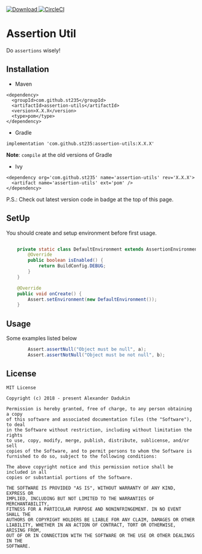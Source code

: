 [ ![Download](https://api.bintray.com/packages/st235/maven/assertion-utils/images/download.svg) ](https://bintray.com/st235/maven/assertion-utils/_latestVersion)
[![CircleCI](https://circleci.com/gh/st235/Assertion.svg?style=svg)](https://circleci.com/gh/st235/Assertion)

# Assertion Util

Do `assertions` wisely!

## Installation

- Maven
```
<dependency>
  <groupId>com.github.st235</groupId>
  <artifactId>assertion-utils</artifactId>
  <version>X.X.X</version>
  <type>pom</type>
</dependency>
```

- Gradle
```
implementation 'com.github.st235:assertion-utils:X.X.X'
```
**Note**: `compile` at the old versions of Gradle

- Ivy
```
<dependency org='com.github.st235' name='assertion-utils' rev='X.X.X'>
  <artifact name='assertion-utils' ext='pom' />
</dependency>
```

P.S.: Check out latest version code in badge at the top of this page.

## SetUp

You should create and setup environment before first usage.


```java

    private static class DefaultEnvironment extends AssertionEnvironment {
        @Override
        public boolean isEnabled() {
            return BuildConfig.DEBUG;
        }
    }

    @Override
    public void onCreate() {
        Assert.setEnvironment(new DefaultEnvironment());
    }

```

## Usage

Some examples listed below

```java
        Assert.assertNull("Object must be null", a);
        Assert.assertNotNull("Object must be not null", b);
```

## License

```text
MIT License

Copyright (c) 2018 - present Alexander Dadukin

Permission is hereby granted, free of charge, to any person obtaining a copy
of this software and associated documentation files (the "Software"), to deal
in the Software without restriction, including without limitation the rights
to use, copy, modify, merge, publish, distribute, sublicense, and/or sell
copies of the Software, and to permit persons to whom the Software is
furnished to do so, subject to the following conditions:

The above copyright notice and this permission notice shall be included in all
copies or substantial portions of the Software.

THE SOFTWARE IS PROVIDED "AS IS", WITHOUT WARRANTY OF ANY KIND, EXPRESS OR
IMPLIED, INCLUDING BUT NOT LIMITED TO THE WARRANTIES OF MERCHANTABILITY,
FITNESS FOR A PARTICULAR PURPOSE AND NONINFRINGEMENT. IN NO EVENT SHALL THE
AUTHORS OR COPYRIGHT HOLDERS BE LIABLE FOR ANY CLAIM, DAMAGES OR OTHER
LIABILITY, WHETHER IN AN ACTION OF CONTRACT, TORT OR OTHERWISE, ARISING FROM,
OUT OF OR IN CONNECTION WITH THE SOFTWARE OR THE USE OR OTHER DEALINGS IN THE
SOFTWARE.
```
